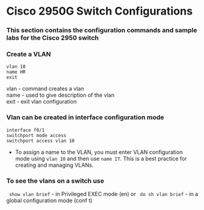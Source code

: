 # Cisco 2950G Switch Configurations

### This section contains the configuration commands and sample labs for the Cisco 2950 switch

### Create a VLAN
  ```
  vlan 10
  name HR
  exit
  ```
  vlan - command creates a vlan \
  name - used to give description of the vlan \
  exit - exit vlan configuration
  

 ### Vlan can be created in interface configuration mode
  ```
  interface f0/1
  switchport mode access
  switchport access vlan 10 
  ```
  * To assign a name to the VLAN, you must enter VLAN configuration mode using `vlan 10` and then use `name IT`. This is a best practice for creating and managing VLANs.

### To see the vlans on a switch use
  ` show vlan brief` - in Privileged EXEC mode (en) or
  ` do sh vlan brief` - in a global configuration mode (conf t)

  

